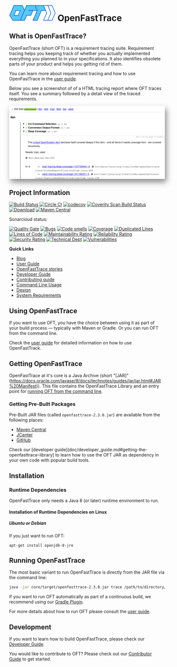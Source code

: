 # <img src="src/main/resources/openfasttrace_logo.svg" alt="OFT logo" width="150"/> OpenFastTrace

## What is OpenFastTrace?

OpenFastTrace (short OFT) is a requirement tracing suite. Requirement tracing helps you keeping track of whether you actually implemented everything you planned to in your specifications. It also identifies obsolete parts of your product and helps you getting rid of them.

You can learn more about requirement tracing and how to use OpenFastTrace in the [user guide](doc/user_guide.md).

Below you see a screenshot of of a HTML tracing report where OFT traces itself. You see a summary followed by a detail view of the traced requirements. 

<img src="doc/images/oft_screenshot_tracing_report.png" style="box-shadow: 5px 10px 18px #888888;" alt="OFT HTML tracing report">

## Project Information

[![Build Status](https://travis-ci.org/itsallcode/openfasttrace.svg)](https://travis-ci.org/itsallcode/openfasttrace)
[![Circle CI](https://circleci.com/gh/itsallcode/openfasttrace.svg?style=svg)](https://circleci.com/gh/itsallcode/openfasttrace)
[![codecov](https://codecov.io/gh/itsallcode/openfasttrace/branch/develop/graph/badge.svg)](https://codecov.io/gh/itsallcode/openfasttrace)
[![Coverity Scan Build Status](https://scan.coverity.com/projects/14936/badge.svg)](https://scan.coverity.com/projects/itsallcode-openfasttrace)
[![Download](https://api.bintray.com/packages/itsallcode/itsallcode/openfasttrace/images/download.svg)](https://bintray.com/itsallcode/itsallcode/openfasttrace/_latestVersion)
[![Maven Central](https://img.shields.io/maven-central/v/org.itsallcode/openfasttrace.svg?label=Maven%20Central)](http://search.maven.org/#search%7Cga%7C1%7Cg%3A%22org.itsallcode%22%20a%3A%22openfasttrace%22)

Sonarcloud status:

[![Quality Gate](https://sonarcloud.io/api/project_badges/measure?project=org.itsallcode%3Aopenfasttrace-root&metric=alert_status)](https://sonarcloud.io/dashboard?id=org.itsallcode%3Aopenfasttrace-root)
[![Bugs](https://sonarcloud.io/api/project_badges/measure?project=org.itsallcode%3Aopenfasttrace-root&metric=bugs)](https://sonarcloud.io/dashboard?id=org.itsallcode%3Aopenfasttrace-root)
[![Code smells](https://sonarcloud.io/api/project_badges/measure?project=org.itsallcode%3Aopenfasttrace-root&metric=code_smells)](https://sonarcloud.io/dashboard?id=org.itsallcode%3Aopenfasttrace-root)
[![Coverage](https://sonarcloud.io/api/project_badges/measure?project=org.itsallcode%3Aopenfasttrace-root&metric=coverage)](https://sonarcloud.io/dashboard?id=org.itsallcode%3Aopenfasttrace-root)
[![Duplicated Lines](https://sonarcloud.io/api/project_badges/measure?project=org.itsallcode%3Aopenfasttrace-root&metric=duplicated_lines_density)](https://sonarcloud.io/dashboard?id=org.itsallcode%3Aopenfasttrace-root)
[![Lines of Code](https://sonarcloud.io/api/project_badges/measure?project=org.itsallcode%3Aopenfasttrace-root&metric=ncloc)](https://sonarcloud.io/dashboard?id=org.itsallcode%3Aopenfasttrace-root)
[![Maintainability Rating](https://sonarcloud.io/api/project_badges/measure?project=org.itsallcode%3Aopenfasttrace-root&metric=sqale_rating)](https://sonarcloud.io/dashboard?id=org.itsallcode%3Aopenfasttrace-root)
[![Reliability Rating](https://sonarcloud.io/api/project_badges/measure?project=org.itsallcode%3Aopenfasttrace-root&metric=reliability_rating)](https://sonarcloud.io/dashboard?id=org.itsallcode%3Aopenfasttrace-root)
[![Security Rating](https://sonarcloud.io/api/project_badges/measure?project=org.itsallcode%3Aopenfasttrace-root&metric=security_rating)](https://sonarcloud.io/dashboard?id=org.itsallcode%3Aopenfasttrace-root)
[![Technical Dept](https://sonarcloud.io/api/project_badges/measure?project=org.itsallcode%3Aopenfasttrace-root&metric=sqale_index)](https://sonarcloud.io/dashboard?id=org.itsallcode%3Aopenfasttrace-root)
[![Vulnerabilities](https://sonarcloud.io/api/project_badges/measure?project=org.itsallcode%3Aopenfasttrace-root&metric=vulnerabilities)](https://sonarcloud.io/dashboard?id=org.itsallcode%3Aopenfasttrace-root)

**Quick Links**

* [Blog](https://blog.itsallcode.org/)
* [User Guide](doc/user_guide.md)
* [OpenFastTrace stories](https://github.com/itsallcode/openfasttrace/wiki/OFT-Stories)
* [Developer Guide](doc/developer_guide.md)
* [Contributing guide](CONTRIBUTING.md)
* [Command Line Usage](doc/usage.txt)
* [Design](doc/design.md)
* [System Requirements](doc/system_requirements.md)

## Using OpenFastTrace

If you want to use OFT, you have the choice between using it as part of your build process &mdash; typically with Maven or Gradle. Or you can run OFT from the command line.

Check the [user guide](doc/user_guide.md) for detailed information on how to use OpenFastTrack.

## Getting OpenFastTrace

OpenFastTrace at it's core is a Java Archive (short "[JAR]"(https://docs.oracle.com/javase/8/docs/technotes/guides/jar/jar.html#JAR%20Manifest)). This file contains the OpenFastTrace Library and an entry point for [running OFT from the command line](#running-openfasttrace).

### Getting Pre-Built Packages

Pre-Built JAR files (called `openfasttrace-2.3.0.jar`) are available from the following places:

* [Maven Central](https://repo1.maven.org/maven2/org/itsallcode/openfasttrace/2.3.0/openfasttrace-2.3.0.jar)
* [JCenter](https://jcenter.bintray.com/org/itsallcode/openfasttrace/2.3.0/openfasttrace-2.3.0.jar)
* [GitHub](https://github.com/itsallcode/openfasttrace/releases/download/2.3.0/openfasttrace-2.3.0.jar)
 
Check our [developer guide](doc/developer_guide.md#getting-the-openfasttrace-library] to learn how to use the OFT JAR as dependency in your own code with popular build tools.

## Installation

### Runtime Dependencies

OpenFastTrace only needs a Java 8 (or later) runtime environment to run.

#### Installation of Runtime Dependencies on Linux

##### Ubuntu or Debian

If you just want to run OFT:

    apt-get install openjdk-8-jre

## Running OpenFastTrace

The most basic variant to run OpenFastTrace is directly from the JAR file via the command line:

```bash
java -jar core/target/openfasttrace-2.3.0.jar trace /path/to/directory/being/traced
```

If you want to run OFT automatically as part of a continuous build, we recommend using our [Gradle Plugin](https://github.com/itsallcode/openfasttrace-gradle).

For more details about how to run OFT please consult the [user guide](doc/user_guide.md).

## Development

If you want to learn how to build OpenFastTrace, please check our [Developer Guide](doc/developer_guide.md).

You would like to contribute to OFT? Please check out our [Contributor Guide](CONTRIBUTING.md) to get started. 

